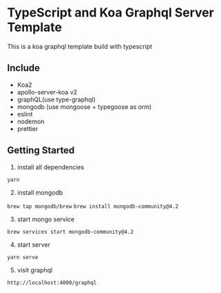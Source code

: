 # TypeScript and Koa Graphql Server Template

This is a koa graphql template build with typescript

## Include

-   Koa2
-   apollo-server-koa v2
-   graphQL(use type-graphql)
-   mongodb (use mongoose + typegoose as orm)
-   eslint
-   nodemon
-   prettier

## Getting Started

1. install all dependencies

`yarn`

2. install mongodb

`brew tap mongodb/brew`
`brew install mongodb-community@4.2`

3. start mongo service

`brew services start mongodb-community@4.2`

4. start server

`yarn serve`

5. visit graphql

`http://localhost:4000/graphql`
